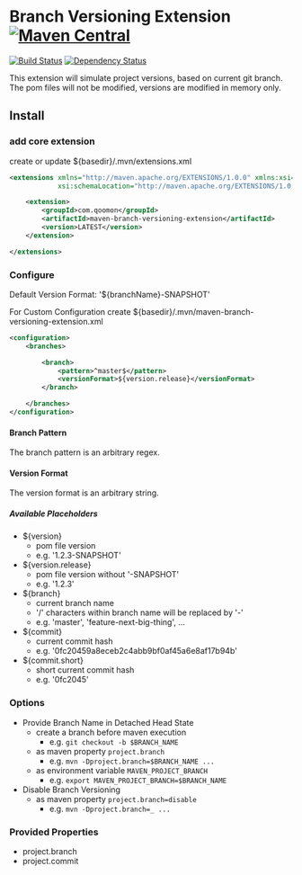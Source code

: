 # Branch Versioning Extension [![Maven Central](https://img.shields.io/maven-central/v/com.qoomon/maven-branch-versioning-extension.svg)](http://search.maven.org/#search%7Cga%7C1%7Cg%3A%22com.qoomon%22%20AND%20a%3A%22maven-branch-versioning-extension%22)
[![Build Status](https://travis-ci.org/qoomon/maven-branch-versioning-extension.svg?branch=master)](https://travis-ci.org/qoomon/maven-branch-versioning-extension)
[![Dependency Status](https://dependencyci.com/github/qoomon/maven-branch-versioning-extension/badge)](https://dependencyci.com/github/qoomon/maven-branch-versioning-extension)
 
This extension will simulate project versions, based on current git branch.
The pom files will not be modified, versions are modified in memory only.

## Install 

### add core extension
create or update ${basedir}/.mvn/extensions.xml
``` xml
<extensions xmlns="http://maven.apache.org/EXTENSIONS/1.0.0" xmlns:xsi="http://www.w3.org/2001/XMLSchema-instance"
            xsi:schemaLocation="http://maven.apache.org/EXTENSIONS/1.0.0 http://maven.apache.org/xsd/core-extensions-1.0.0.xsd">

    <extension>
        <groupId>com.qoomon</groupId>
        <artifactId>maven-branch-versioning-extension</artifactId>
        <version>LATEST</version>
    </extension>

</extensions>
```

### Configure
Default Version Format: '${branchName}-SNAPSHOT'

For Custom Configuration create ${basedir}/.mvn/maven-branch-versioning-extension.xml
``` xml
<configuration>
    <branches>

        <branch>
            <pattern>^master$</pattern>
            <versionFormat>${version.release}</versionFormat>
        </branch>

    </branches>
</configuration>
```
#### Branch Pattern
The branch pattern is an arbitrary regex.

#### Version Format
The version format is an arbitrary string.

##### Available Placeholders
- ${version}
  - pom file version
  - e.g. '1.2.3-SNAPSHOT'
- ${version.release}
  - pom file version without '-SNAPSHOT'
  - e.g. '1.2.3'
- ${branch}
  - current branch name
  - '/' characters within branch name will be replaced by '-'
  - e.g. 'master', 'feature-next-big-thing', ...
- ${commit}
  - current commit hash
  - e.g. '0fc20459a8eceb2c4abb9bf0af45a6e8af17b94b'
- ${commit.short}
  - short current commit hash
  - e.g. '0fc2045'

### Options
- Provide Branch Name in Detached Head State
  - create a branch before maven execution
    - e.g. ```git checkout -b $BRANCH_NAME```
  - as maven property ```project.branch```
    - e.g. ```mvn -Dproject.branch=$BRANCH_NAME ...```
  - as environment variable ```MAVEN_PROJECT_BRANCH```
    - e.g. ```export MAVEN_PROJECT_BRANCH=$BRANCH_NAME```
- Disable Branch Versioning 
  - as maven property ```project.branch=disable```
    - e.g. ```mvn -Dproject.branch=_ ...```
 

### Provided Properties
- project.branch
- project.commit

